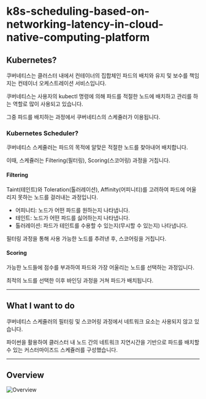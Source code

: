# k8s-scheduling-based-on-networking-latency-in-cloud-native-computing-platform

## Kubernetes?

쿠버네티스는 클러스터 내에서 컨테이너의 집합체인 파드의 배치와 유지 및 보수를 책임지는 컨테이너 오케스트레이션 서비스입니다.

쿠버네티스는 사용자의 kubectl 명령에 의해 파드를 적절한 노드에 배치하고 관리를 하는 역할로 많이 사용되고 있습니다.

그중 파드를 배치하는 과정에서 쿠버네티스의 스케쥴러가 이용됩니다.

### Kubernetes Scheduler?

쿠버네티스 스케쥴러는 파드의 목적에 알맞은 적절한 노드를 찾아내어 배치합니다.

이때, 스케쥴러는 Filtering(필터링), Scoring(스코어링) 과정을 거칩니다.

#### Filtering

Taint(테인트)와 Toleration(톨러레이션), Affinity(어피니티)를 고려하여 파드에 어울리지 못하는 노드를 걸러내는 과정입니다.

- 어피니티: 노드가 어떤 파드를 원하는지 나타냅니다.
- 테인트: 노드가 어떤 파드를 싫어하는지 나타냅니다.
- 톨러레이션: 파드가 테인트를 수용할 수 있는지(무시할 수 있는지) 나타냅니다.

필터링 과정을 통해 사용 가능한 노드를 추려낸 후, 스코어링을 거칩니다.

#### Scoring

가능한 노드들에 점수를 부과하여 파드와 가장 어울리는 노드를 선택하는 과정입니다.

최적의 노드를 선택한 이후 바인딩 과정을 거쳐 파드가 배치됩니다.

-----

## What I want to do

쿠버네티스 스케쥴러의 필터링 및 스코어링 과정에서 네트워크 요소는 사용되지 않고 있습니다.

파이썬을 활용하여 클러스터 내 노드 간의 네트워크 지연시간을 기반으로 파드를 배치할 수 있는 커스터마이즈드 스케쥴러를 구성했습니다.

-----

## Overview

![Overview](https://user-images.githubusercontent.com/77374551/139871782-5b8ba578-1a2d-49ef-919c-6e82691811bd.png)

